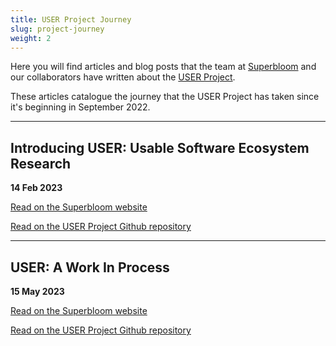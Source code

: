 ```yaml
---
title: USER Project Journey
slug: project-journey
weight: 2
---
```

Here you will find articles and blog posts that the team at [Superbloom](https://superbloom.design/) and our collaborators have written about the [USER Project](https://github.com/simplysecure/USER_project).

These articles catalogue the journey that the USER Project has taken since it's beginning in September 2022.

___

## Introducing USER: Usable Software Ecosystem Research

**14 Feb 2023**

[Read on the Superbloom website](https://simplysecure.org/blog/introducing-user-usable-software-ecosystem-research/)

[Read on the USER Project Github repository](https://github.com/simplysecure/USER_project/blob/main/blogs/Blog1-Introducing-USER-Usable-Software-Ecosystems-Research.md)

___

## USER: A Work In Process

**15 May 2023**

[Read on the Superbloom website](https://simplysecure.org/blog/user-a-work-in-process/)

[Read on the USER Project Github repository](https://github.com/simplysecure/USER_project/blob/main/blogs/Blog2-USER-A-Work-in-Progress.md)
